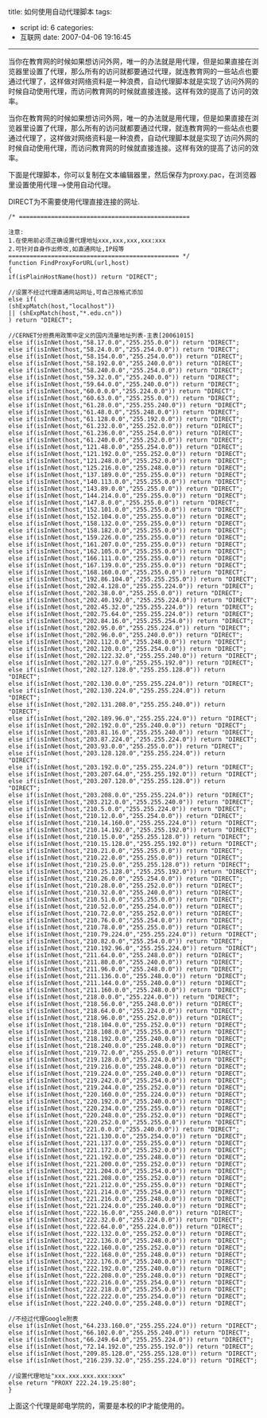 title: 如何使用自动代理脚本
tags:
  - script
id: 6
categories:
  - 互联网
date: 2007-04-06 19:16:45
---

当你在教育网的时候如果想访问外网，唯一的办法就是用代理，但是如果直接在浏览器里设置了代理，那么所有的访问就都要通过代理，就连教育网的一些站点也要通过代理了，这样做对网络资料是一种浪费，自动代理脚本就是实现了访问外网的时候自动使用代理，而访问教育网的时候就直接连接。这样有效的提高了访问的效率。

当你在教育网的时候如果想访问外网，唯一的办法就是用代理，但是如果直接在浏览器里设置了代理，那么所有的访问就都要通过代理，就连教育网的一些站点也要通过代理了，这样做对网络资料是一种浪费，自动代理脚本就是实现了访问外网的时候自动使用代理，而访问教育网的时候就直接连接。这样有效的提高了访问的效率。

下面是代理脚本，你可以复制在文本编辑器里，然后保存为proxy.pac，在浏览器里设置使用代理-->使用自动代理。

DIRECT为不需要使用代理直接连接的网址.

	/* ================================================

	注意:
	1.在使用前必须正确设置代理地址xxx,xxx,xxx,xxx:xxx
	2.可针对自身作出修改,如直通网址,IP段等
	================================================ */
	function FindProxyForURL(url,host)
	{
	if(isPlainHostName(host)) return "DIRECT";

	//设置不经过代理直通网站网址,可自己按格式添加
	else if(
	(shExpMatch(host,"localhost"))
	|| (shExpMatch(host,"*.edu.cn"))
	) return "DIRECT";

	//CERNET分担费用政策中定义的国内流量地址列表-主表[20061015]
	else if(isInNet(host,"58.17.0.0","255.255.0.0")) return "DIRECT";
	else if(isInNet(host,"58.24.0.0","255.254.0.0")) return "DIRECT";
	else if(isInNet(host,"58.154.0.0","255.254.0.0")) return "DIRECT";
	else if(isInNet(host,"58.192.0.0","255.240.0.0")) return "DIRECT";
	else if(isInNet(host,"58.240.0.0","255.254.0.0")) return "DIRECT";
	else if(isInNet(host,"59.32.0.0","255.240.0.0")) return "DIRECT";
	else if(isInNet(host,"59.64.0.0","255.240.0.0")) return "DIRECT";
	else if(isInNet(host,"60.0.0.0","255.224.0.0")) return "DIRECT";
	else if(isInNet(host,"60.63.0.0","255.255.0.0")) return "DIRECT";
	else if(isInNet(host,"61.28.0.0","255.255.240.0")) return "DIRECT";
	else if(isInNet(host,"61.48.0.0","255.248.0.0")) return "DIRECT";
	else if(isInNet(host,"61.128.0.0","255.192.0.0")) return "DIRECT";
	else if(isInNet(host,"61.232.0.0","255.252.0.0")) return "DIRECT";
	else if(isInNet(host,"61.236.0.0","255.254.0.0")) return "DIRECT";
	else if(isInNet(host,"61.240.0.0","255.252.0.0")) return "DIRECT";
	else if(isInNet(host,"121.48.0.0","255.254.0.0")) return "DIRECT";
	else if(isInNet(host,"121.192.0.0","255.252.0.0")) return "DIRECT";
	else if(isInNet(host,"121.248.0.0","255.252.0.0")) return "DIRECT";
	else if(isInNet(host,"125.216.0.0","255.248.0.0")) return "DIRECT";
	else if(isInNet(host,"137.189.0.0","255.255.0.0")) return "DIRECT";
	else if(isInNet(host,"140.113.0.0","255.255.0.0")) return "DIRECT";
	else if(isInNet(host,"143.89.0.0","255.255.0.0")) return "DIRECT";
	else if(isInNet(host,"144.214.0.0","255.255.0.0")) return "DIRECT";
	else if(isInNet(host,"147.8.0.0","255.255.0.0")) return "DIRECT";
	else if(isInNet(host,"152.101.0.0","255.255.0.0")) return "DIRECT";
	else if(isInNet(host,"152.104.0.0","255.255.0.0")) return "DIRECT";
	else if(isInNet(host,"158.132.0.0","255.255.0.0")) return "DIRECT";
	else if(isInNet(host,"158.182.0.0","255.255.0.0")) return "DIRECT";
	else if(isInNet(host,"159.226.0.0","255.255.0.0")) return "DIRECT";
	else if(isInNet(host,"161.207.0.0","255.255.0.0")) return "DIRECT";
	else if(isInNet(host,"162.105.0.0","255.255.0.0")) return "DIRECT";
	else if(isInNet(host,"166.111.0.0","255.255.0.0")) return "DIRECT";
	else if(isInNet(host,"167.139.0.0","255.255.0.0")) return "DIRECT";
	else if(isInNet(host,"168.160.0.0","255.255.0.0")) return "DIRECT";
	else if(isInNet(host,"192.86.104.0","255.255.255.0")) return "DIRECT";
	else if(isInNet(host,"202.4.128.0","255.255.224.0")) return "DIRECT";
	else if(isInNet(host,"202.38.0.0","255.255.0.0")) return "DIRECT";
	else if(isInNet(host,"202.40.192.0","255.255.224.0")) return "DIRECT";
	else if(isInNet(host,"202.45.32.0","255.255.224.0")) return "DIRECT";
	else if(isInNet(host,"202.75.64.0","255.255.224.0")) return "DIRECT";
	else if(isInNet(host,"202.84.16.0","255.255.254.0")) return "DIRECT";
	else if(isInNet(host,"202.95.0.0","255.255.224.0")) return "DIRECT";
	else if(isInNet(host,"202.96.0.0","255.240.0.0")) return "DIRECT";
	else if(isInNet(host,"202.112.0.0","255.248.0.0")) return "DIRECT";
	else if(isInNet(host,"202.120.0.0","255.254.0.0")) return "DIRECT";
	else if(isInNet(host,"202.122.32.0","255.255.240.0")) return "DIRECT";
	else if(isInNet(host,"202.127.0.0","255.255.192.0")) return "DIRECT";
	else if(isInNet(host,"202.127.128.0","255.255.128.0")) return "DIRECT";
	else if(isInNet(host,"202.130.0.0","255.255.224.0")) return "DIRECT";
	else if(isInNet(host,"202.130.224.0","255.255.224.0")) return "DIRECT";
	else if(isInNet(host,"202.131.208.0","255.255.240.0")) return "DIRECT";
	else if(isInNet(host,"202.189.96.0","255.255.224.0")) return "DIRECT";
	else if(isInNet(host,"202.192.0.0","255.240.0.0")) return "DIRECT";
	else if(isInNet(host,"203.81.16.0","255.255.240.0")) return "DIRECT";
	else if(isInNet(host,"203.87.224.0","255.255.224.0")) return "DIRECT";
	else if(isInNet(host,"203.93.0.0","255.255.0.0")) return "DIRECT";
	else if(isInNet(host,"203.128.128.0","255.255.224.0")) return "DIRECT";
	else if(isInNet(host,"203.192.0.0","255.255.224.0")) return "DIRECT";
	else if(isInNet(host,"203.207.64.0","255.255.192.0")) return "DIRECT";
	else if(isInNet(host,"203.207.128.0","255.255.128.0")) return "DIRECT";
	else if(isInNet(host,"203.208.0.0","255.255.224.0")) return "DIRECT";
	else if(isInNet(host,"203.212.0.0","255.255.240.0")) return "DIRECT";
	else if(isInNet(host,"210.5.0.0","255.255.224.0")) return "DIRECT";
	else if(isInNet(host,"210.12.0.0","255.254.0.0")) return "DIRECT";
	else if(isInNet(host,"210.14.160.0","255.255.224.0")) return "DIRECT";
	else if(isInNet(host,"210.14.192.0","255.255.192.0")) return "DIRECT";
	else if(isInNet(host,"210.15.0.0","255.255.128.0")) return "DIRECT";
	else if(isInNet(host,"210.15.128.0","255.255.192.0")) return "DIRECT";
	else if(isInNet(host,"210.21.0.0","255.255.0.0")) return "DIRECT";
	else if(isInNet(host,"210.22.0.0","255.255.0.0")) return "DIRECT";
	else if(isInNet(host,"210.25.0.0","255.255.128.0")) return "DIRECT";
	else if(isInNet(host,"210.25.128.0","255.255.192.0")) return "DIRECT";
	else if(isInNet(host,"210.26.0.0","255.254.0.0")) return "DIRECT";
	else if(isInNet(host,"210.28.0.0","255.252.0.0")) return "DIRECT";
	else if(isInNet(host,"210.32.0.0","255.240.0.0")) return "DIRECT";
	else if(isInNet(host,"210.51.0.0","255.255.0.0")) return "DIRECT";
	else if(isInNet(host,"210.52.0.0","255.254.0.0")) return "DIRECT";
	else if(isInNet(host,"210.72.0.0","255.252.0.0")) return "DIRECT";
	else if(isInNet(host,"210.76.0.0","255.254.0.0")) return "DIRECT";
	else if(isInNet(host,"210.78.0.0","255.255.0.0")) return "DIRECT";
	else if(isInNet(host,"210.79.224.0","255.255.224.0")) return "DIRECT";
	else if(isInNet(host,"210.82.0.0","255.254.0.0")) return "DIRECT";
	else if(isInNet(host,"210.192.96.0","255.255.224.0")) return "DIRECT";
	else if(isInNet(host,"211.64.0.0","255.248.0.0")) return "DIRECT";
	else if(isInNet(host,"211.80.0.0","255.240.0.0")) return "DIRECT";
	else if(isInNet(host,"211.96.0.0","255.248.0.0")) return "DIRECT";
	else if(isInNet(host,"211.136.0.0","255.248.0.0")) return "DIRECT";
	else if(isInNet(host,"211.144.0.0","255.240.0.0")) return "DIRECT";
	else if(isInNet(host,"211.160.0.0","255.248.0.0")) return "DIRECT";
	else if(isInNet(host,"218.0.0.0","255.224.0.0")) return "DIRECT";
	else if(isInNet(host,"218.56.0.0","255.248.0.0")) return "DIRECT";
	else if(isInNet(host,"218.64.0.0","255.224.0.0")) return "DIRECT";
	else if(isInNet(host,"218.96.0.0","255.252.0.0")) return "DIRECT";
	else if(isInNet(host,"218.104.0.0","255.252.0.0")) return "DIRECT";
	else if(isInNet(host,"218.108.0.0","255.255.0.0")) return "DIRECT";
	else if(isInNet(host,"218.192.0.0","255.240.0.0")) return "DIRECT";
	else if(isInNet(host,"218.240.0.0","255.248.0.0")) return "DIRECT";
	else if(isInNet(host,"219.72.0.0","255.255.0.0")) return "DIRECT";
	else if(isInNet(host,"219.128.0.0","255.224.0.0")) return "DIRECT";
	else if(isInNet(host,"219.216.0.0","255.248.0.0")) return "DIRECT";
	else if(isInNet(host,"219.224.0.0","255.240.0.0")) return "DIRECT";
	else if(isInNet(host,"219.242.0.0","255.254.0.0")) return "DIRECT";
	else if(isInNet(host,"219.244.0.0","255.252.0.0")) return "DIRECT";
	else if(isInNet(host,"220.160.0.0","255.224.0.0")) return "DIRECT";
	else if(isInNet(host,"220.192.0.0","255.240.0.0")) return "DIRECT";
	else if(isInNet(host,"220.234.0.0","255.255.0.0")) return "DIRECT";
	else if(isInNet(host,"220.248.0.0","255.252.0.0")) return "DIRECT";
	else if(isInNet(host,"220.252.0.0","255.255.0.0")) return "DIRECT";
	else if(isInNet(host,"221.0.0.0","255.240.0.0")) return "DIRECT";
	else if(isInNet(host,"221.130.0.0","255.254.0.0")) return "DIRECT";
	else if(isInNet(host,"221.137.0.0","255.255.0.0")) return "DIRECT";
	else if(isInNet(host,"221.172.0.0","255.252.0.0")) return "DIRECT";
	else if(isInNet(host,"221.192.0.0","255.248.0.0")) return "DIRECT";
	else if(isInNet(host,"221.200.0.0","255.252.0.0")) return "DIRECT";
	else if(isInNet(host,"221.204.0.0","255.254.0.0")) return "DIRECT";
	else if(isInNet(host,"221.208.0.0","255.252.0.0")) return "DIRECT";
	else if(isInNet(host,"221.212.0.0","255.255.0.0")) return "DIRECT";
	else if(isInNet(host,"221.214.0.0","255.254.0.0")) return "DIRECT";
	else if(isInNet(host,"221.216.0.0","255.248.0.0")) return "DIRECT";
	else if(isInNet(host,"221.224.0.0","255.240.0.0")) return "DIRECT";
	else if(isInNet(host,"222.16.0.0","255.240.0.0")) return "DIRECT";
	else if(isInNet(host,"222.32.0.0","255.224.0.0")) return "DIRECT";
	else if(isInNet(host,"222.64.0.0","255.224.0.0")) return "DIRECT";
	else if(isInNet(host,"222.132.0.0","255.252.0.0")) return "DIRECT";
	else if(isInNet(host,"222.136.0.0","255.248.0.0")) return "DIRECT";
	else if(isInNet(host,"222.160.0.0","255.252.0.0")) return "DIRECT";
	else if(isInNet(host,"222.168.0.0","255.248.0.0")) return "DIRECT";
	else if(isInNet(host,"222.176.0.0","255.240.0.0")) return "DIRECT";
	else if(isInNet(host,"222.192.0.0","255.240.0.0")) return "DIRECT";
	else if(isInNet(host,"222.208.0.0","255.248.0.0")) return "DIRECT";
	else if(isInNet(host,"222.216.0.0","255.254.0.0")) return "DIRECT";
	else if(isInNet(host,"222.218.0.0","255.255.0.0")) return "DIRECT";
	else if(isInNet(host,"222.222.0.0","255.254.0.0")) return "DIRECT";
	else if(isInNet(host,"222.240.0.0","255.248.0.0")) return "DIRECT";

	//不经过代理Google附表
	else if(isInNet(host,"64.233.160.0","255.255.224.0")) return "DIRECT";
	else if(isInNet(host,"66.102.0.0","255.255.240.0")) return "DIRECT";
	else if(isInNet(host,"66.249.64.0","255.255.224.0")) return "DIRECT";
	else if(isInNet(host,"72.14.192.0","255.255.192.0")) return "DIRECT";
	else if(isInNet(host,"209.85.128.0","255.255.128.0")) return "DIRECT";
	else if(isInNet(host,"216.239.32.0","255.255.224.0")) return "DIRECT";

	//设置代理地址"xxx.xxx.xxx.xxx:xxx"
	else return "PROXY 222.24.19.25:80";
	}

上面这个代理是邮电学院的，需要是本校的IP才能使用的。